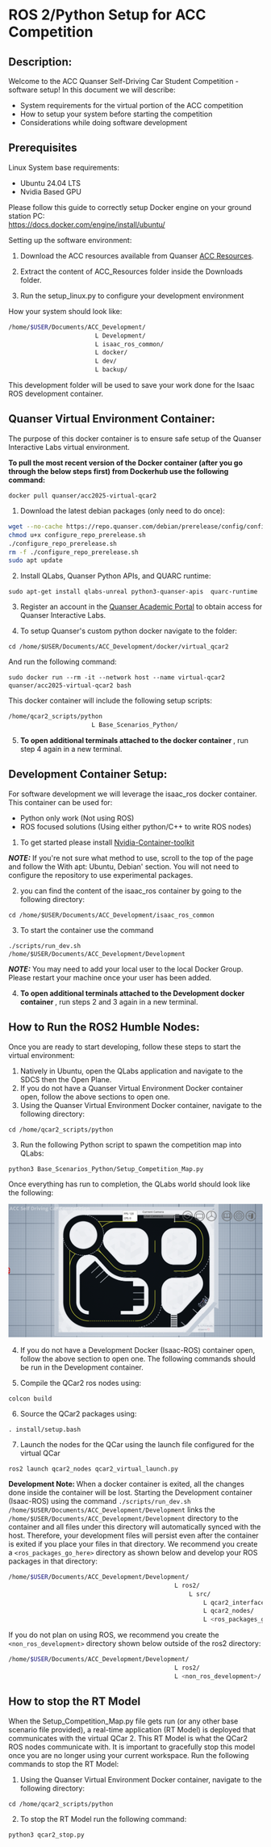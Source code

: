 # ROS 2/Python Setup for ACC Competition

## Description: 
Welcome to the ACC Quanser Self-Driving Car Student Competition - software setup!
In this document we will describe:
- System requirements for the virtual portion of the ACC competition
- How to setup your system before starting the competition
- Considerations while doing software development 

## Prerequisites 

Linux System base requirements:

- Ubuntu 24.04 LTS
- Nvidia Based GPU 

Please follow this guide to correctly setup Docker engine on your ground station PC: \
https://docs.docker.com/engine/install/ubuntu/ 

Setting up the software environment: 

1. Download the ACC resources available from Quanser [ACC Resources](https://quanserinc.box.com/s/g2690n3jwbhquwr8uqdz0b45m5wx945z).

2. Extract the content of ACC_Resources folder inside the Downloads folder. 

3. Run the setup_linux.py to configure your development environment

How your system should look like: 
``` bash 
/home/$USER/Documents/ACC_Development/ 
                        L Development/
                        L isaac_ros_common/
                        L docker/
                        L dev/
                        L backup/
```
This development folder will be used to save your work done for the Isaac ROS development container. 

## Quanser Virtual Environment Container:

The purpose of this docker container is to ensure safe setup of the Quanser Interactive Labs virtual environment. 

<strong> To pull the most recent version of the Docker container (after you go through the below steps first) from Dockerhub use the following command: </strong>
```
docker pull quanser/acc2025-virtual-qcar2 
```
1. Download the latest debian packages (only need to do once): 
``` bash 
wget --no-cache https://repo.quanser.com/debian/prerelease/config/configure_repo_prerelease.sh 
chmod u+x configure_repo_prerelease.sh
./configure_repo_prerelease.sh 
rm -f ./configure_repo_prerelease.sh 
sudo apt update 
```
2. Install QLabs, Quanser Python APIs, and QUARC runtime:
```
sudo apt-get install qlabs-unreal python3-quanser-apis  quarc-runtime
```
3. Register an account in the [Quanser Academic Portal](https://portal.quanser.com/Accounts/Register) to obtain access for Quanser Interactive Labs.

4. To setup Quanser's custom python docker navigate to the folder:
```
cd /home/$USER/Documents/ACC_Development/docker/virtual_qcar2
```
And run the following command: 
```
sudo docker run --rm -it --network host --name virtual-qcar2 quanser/acc2025-virtual-qcar2 bash
```
This docker container will include the following setup scripts:
 ``` bash
/home/qcar2_scripts/python 
                        L Base_Scenarios_Python/
```
5. <strong> To open additional terminals attached to the docker container </strong>, run step 4 again in a new terminal. 

## Development Container Setup:

For software development we will leverage the isaac_ros docker container. This container can be used for:
- Python only work (Not using ROS)
- ROS focused solutions (Using either python/C++ to write ROS nodes) 

1. To get started please install [Nvidia-Container-toolkit](https://docs.nvidia.com/datacenter/cloud-native/container-toolkit/latest/install-guide.html#configuring-docker) 

**_NOTE:_**  If you're not sure what method to use, scroll to the top of the page and follow the With apt: Ubuntu, Debian' section. You will not need to configure the repository to use experimental packages.

2. you can find the content of the isaac_ros container by going to the following directory:
```
cd /home/$USER/Documents/ACC_Development/isaac_ros_common
```
3. To start the container use the command 
```
./scripts/run_dev.sh  /home/$USER/Documents/ACC_Development/Development
``` 
**_NOTE:_**  You may need to add your local user to the local Docker Group. Please restart your machine once your user has been added. 

4. <strong> To open additional terminals attached to the Development docker container </strong>, run steps 2 and 3 again in a new terminal.
    
## How to Run the ROS2 Humble Nodes:

Once you are ready to start developing, follow these steps to start the virtual environment:

1. Natively in Ubuntu, open the QLabs application and navigate to the SDCS then the Open Plane.
2. If you do not have a Quanser Virtual Environment Docker container open, follow the above sections to open one.
3. Using the Quanser Virtual Environment Docker container, navigate to the following directory:
```
cd /home/qcar2_scripts/python
```
3. Run the following Python script to spawn the competition map into QLabs:
```
python3 Base_Scenarios_Python/Setup_Competition_Map.py
```

Once everything has run to completion, the QLabs world should look like the following:

![QLabs after running Setup_Competition_Map.py](https://github.com/quanser/ACC-Competition-2025/blob/main/Software_Setup/HowToStart.png "QLabs after running Setup_Competition_Map.py")

4. If you do not have a Development Docker (Isaac-ROS) container open, follow the above section to open one. The following commands should be run in the Development container.

5. Compile the QCar2 ros nodes using:
```
colcon build
``` 
6. Source the QCar2 packages using:
```
. install/setup.bash
``` 
7. Launch the nodes for the QCar using the launch file configured for the virtual QCar
 ```
ros2 launch qcar2_nodes qcar2_virtual_launch.py
```

<strong>Development Note: </strong> When a docker container is exited, all the changes done inside the container will be lost. Starting the Development container (Isaac-ROS) using the command `./scripts/run_dev.sh  /home/$USER/Documents/ACC_Development/Development` links the `/home/$USER/Documents/ACC_Development/Development` directory to the container and all files under this directory will automatically synced with the host. Therefore, your development files will persist even after the container is exited if you place your files in that directory. We recommend you create a `<ros_packages_go_here>` directory as shown below and develop your ROS packages in that directory:
```bash
/home/$USER/Documents/ACC_Development/Development/
                                              L ros2/
                                                  L src/
                                                      L qcar2_interfaces/
                                                      L qcar2_nodes/
                                                      L <ros_packages_go_here>/
```

If you do not plan on using ROS, we recommend you create the `<non_ros_development>` directory shown below outside of the ros2 directory:
```bash
/home/$USER/Documents/ACC_Development/Development/
                                              L ros2/
                                              L <non_ros_development>/
```


## How to stop the RT Model

When the Setup_Competition_Map.py file gets run (or any other base scenario file provided), a real-time application (RT Model) is deployed that communicates with the virtual QCar 2. This RT Model is what the QCar2 ROS nodes communicate with. It is important to gracefully stop this model once you are no longer using your current workspace. Run the following commands to stop the RT Model:

1. Using the Quanser Virtual Environment Docker container, navigate to the following directory:
```
cd /home/qcar2_scripts/python
```
2. To stop the RT Model run the following command:
```
python3 qcar2_stop.py
```

